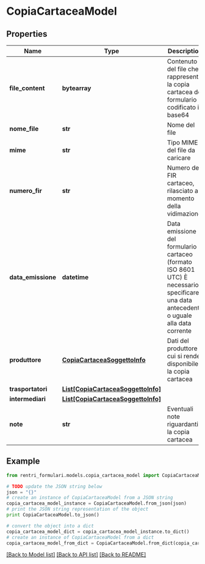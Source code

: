 # CopiaCartaceaModel


## Properties
Name | Type | Description | Notes
------------ | ------------- | ------------- | -------------
**file_content** | **bytearray** | Contenuto del file che rappresenta la copia cartacea del formulario codificato in base64 | 
**nome_file** | **str** | Nome del file | 
**mime** | **str** | Tipo MIME del file da caricare | 
**numero_fir** | **str** | Numero del FIR cartaceo, rilasciato al momento della vidimazione | 
**data_emissione** | **datetime** | Data emissione del formulario cartaceo (formato ISO 8601 UTC) È necessario specificare una data antecedente o uguale alla data corrente | 
**produttore** | [**CopiaCartaceaSoggettoInfo**](CopiaCartaceaSoggettoInfo.md) | Dati del produttore a cui si rende disponibile la copia cartacea | 
**trasportatori** | [**List[CopiaCartaceaSoggettoInfo]**](CopiaCartaceaSoggettoInfo.md) |  | [optional] 
**intermediari** | [**List[CopiaCartaceaSoggettoInfo]**](CopiaCartaceaSoggettoInfo.md) |  | [optional] 
**note** | **str** | Eventuali note riguardanti la copia cartacea | [optional] 

## Example

```python
from rentri_formulari.models.copia_cartacea_model import CopiaCartaceaModel

# TODO update the JSON string below
json = "{}"
# create an instance of CopiaCartaceaModel from a JSON string
copia_cartacea_model_instance = CopiaCartaceaModel.from_json(json)
# print the JSON string representation of the object
print CopiaCartaceaModel.to_json()

# convert the object into a dict
copia_cartacea_model_dict = copia_cartacea_model_instance.to_dict()
# create an instance of CopiaCartaceaModel from a dict
copia_cartacea_model_from_dict = CopiaCartaceaModel.from_dict(copia_cartacea_model_dict)
```
[[Back to Model list]](../README.md#documentation-for-models) [[Back to API list]](../README.md#documentation-for-api-endpoints) [[Back to README]](../README.md)


